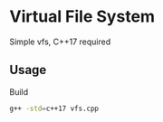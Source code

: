 # Virtual File System

Simple vfs, C++17 required

## Usage

Build

```bash
g++ -std=c++17 vfs.cpp
```
